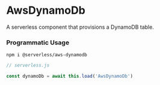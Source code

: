 # AwsDynamoDb

A serverless component that provisions a DynamoDB table.

### Programmatic Usage

```shell
npm i @serverless/aws-dynamodb
```

```javascript
// serverless.js

const dynamoDb = await this.load('AwsDynamoDb')
```
